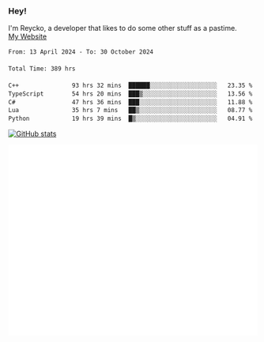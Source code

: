 ### Hey!
I'm Reycko, a developer that likes to do some other stuff as a pastime.  
[My Website](https://reycko.root.sx)

<!--START_SECTION:wakasection-->

```txt
From: 13 April 2024 - To: 30 October 2024

Total Time: 389 hrs

C++               93 hrs 32 mins  ██████░░░░░░░░░░░░░░░░░░░   23.35 %
TypeScript        54 hrs 20 mins  ███▒░░░░░░░░░░░░░░░░░░░░░   13.56 %
C#                47 hrs 36 mins  ███░░░░░░░░░░░░░░░░░░░░░░   11.88 %
Lua               35 hrs 7 mins   ██▒░░░░░░░░░░░░░░░░░░░░░░   08.77 %
Python            19 hrs 39 mins  █▒░░░░░░░░░░░░░░░░░░░░░░░   04.91 %
```

<!--END_SECTION:wakasection-->

[![GitHub stats](https://github-readme-stats.vercel.app/api?username=Reycko&show_icons=true&theme=dark&hide_title=true&count_private=true)](https://github.com/anuraghazra/github-readme-stats)

![Metrics](/github-metrics.svg)
